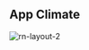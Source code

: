## App Climate 

![rn-layout-2](https://user-images.githubusercontent.com/60331806/111086176-88191380-84f9-11eb-819c-09849218e5ff.png)
